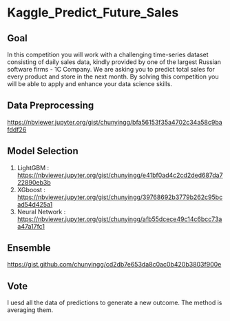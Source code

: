 # Kaggle_Predict_Future_Sales
## Goal
In this competition you will work with a challenging time-series dataset consisting of daily sales data, kindly provided by one of the largest Russian software firms - 1C Company. We are asking you to predict total sales for every product and store in the next month. By solving this competition you will be able to apply and enhance your data science skills.


## Data Preprocessing
https://nbviewer.jupyter.org/gist/chunyingg/bfa56153f35a4702c34a58c9bafddf26
## Model Selection
  1. LightGBM : https://nbviewer.jupyter.org/gist/chunyingg/e41bf0ad4c2cd2ded687da722890eb3b
  2. XGboost : https://nbviewer.jupyter.org/gist/chunyingg/39768692b3779b262c95bcad54d425a1
  3. Neural Network : https://nbviewer.jupyter.org/gist/chunyingg/afb55dcece49c14c6bcc73aa47a17fc1
## Ensemble
https://gist.github.com/chunyingg/cd2db7e653da8c0ac0b420b3803f900e
## Vote
I uesd all the data of predictions to generate a new outcome. The method is averaging them.
